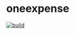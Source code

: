 # oneexpense

[![build](https://img.shields.io/github/workflow/status/daniloak/oneexpense/Build%20and%20deploy%20ASP.Net%20Core%20app%20to%20Azure%20Web%20App%20-%20one-expense?style=plastic?style=flat-square)](https://github.com/daniloak/oneexpense/actions?query=workflow%3A%22Build+and+deploy+ASP.Net+Core+app+to+Azure+Web+App+-+one-expense%22)
